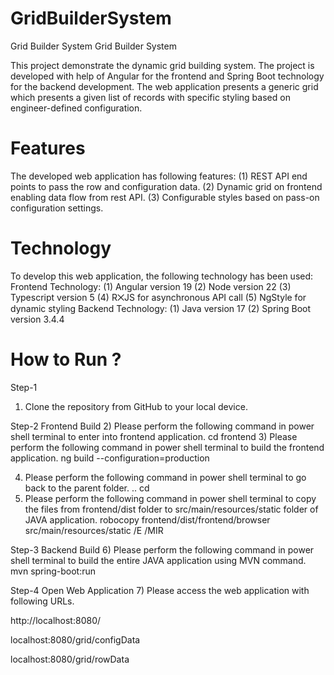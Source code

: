 # GridBuilderSystem
Grid Builder System
Grid Builder System

This project demonstrate the dynamic grid building system. The project is developed with help of Angular for the frontend and Spring Boot technology for the backend development. The web application presents a generic grid which presents a given list of records with specific styling based on engineer-defined configuration.

# Features
The developed web application has following features: 
(1) REST API end points to pass the row and configuration data. 
(2) Dynamic grid on frontend enabling data flow from rest API. 
(3) Configurable styles based on pass-on configuration settings.

# Technology
To develop this web application, the following technology has been used: 
Frontend Technology:
(1)	Angular version 19
(2)	Node version 22
(3)	Typescript version 5
(4)	R⨉JS for asynchronous API call
(5)	NgStyle for dynamic styling
Backend Technology:
(1)	Java version 17
(2)	Spring Boot version 3.4.4

# How to Run ?

Step-1
1)	Clone the repository from GitHub to your local device.

Step-2 Frontend Build
2)	Please perform the following command in power shell terminal to enter into frontend application.
cd frontend
3)	Please perform the following command in power shell terminal to build the frontend application.
ng build --configuration=production
 
4)	Please perform the following command in power shell terminal to go back to the parent folder.
.. cd
5)	Please perform the following command in power shell terminal to copy the files from frontend/dist folder to src/main/resources/static folder of JAVA application.
robocopy frontend/dist/frontend/browser src/main/resources/static /E /MIR
 

Step-3 Backend Build
6)	Please perform the following command in power shell terminal to build the entire JAVA application using MVN command.
mvn spring-boot:run

Step-4 Open Web Application
7)	Please access the web application with following URLs. 

http://localhost:8080/

localhost:8080/grid/configData

localhost:8080/grid/rowData

 

 

 

